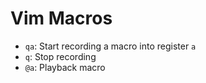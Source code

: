 # Vim Macros

* `qa`: Start recording a macro into register `a`
* `q`: Stop recording
* `@a`: Playback macro